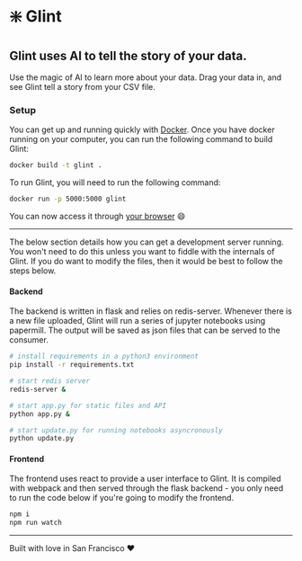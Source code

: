 # ❇️ Glint

## Glint uses AI to tell the story of your data. 

Use the magic of AI to learn more about your data. Drag your data in, and see Glint tell a story from your CSV file. 


### Setup
You can get up and running quickly with [Docker](https://docs.docker.com/docker-for-mac/install/). Once you have docker running on your computer, you can run the following command to build Glint:
```bash
docker build -t glint .
```

To run Glint, you will need to run the following command:
```bash
docker run -p 5000:5000 glint
```

You can now access it through [your browser](http://localhost:5000) 😄

---

The below section details how you can get a development server running. You won't need to do this unless you want to fiddle with the internals of Glint. If you do want to modify the files, then it would be best to follow the steps below.

#### Backend
The backend is written in flask and relies on redis-server. Whenever there is a new file uploaded, Glint will run a series of jupyter notebooks using papermill. The output will be saved as json files that can be served to the consumer.

```bash
# install requirements in a python3 environment
pip install -r requirements.txt

# start redis server
redis-server &

# start app.py for static files and API
python app.py &

# start update.py for running notebooks asyncronously
python update.py
```

#### Frontend
The frontend uses react to provide a user interface to Glint. It is compiled with webpack and then served through the flask backend - you only need to run the code below if you're going to modify the frontend.

```bash
npm i
npm run watch
```

---

Built with love in San Francisco ❤️

